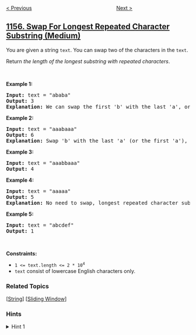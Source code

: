 <!--|This file generated by command(leetcode description); DO NOT EDIT.    |-->
<!--+----------------------------------------------------------------------+-->
<!--|@author    awesee <openset.wang@gmail.com>                           |-->
<!--|@link      https://github.com/awesee                                 |-->
<!--|@home      https://github.com/awesee/leetcode                        |-->
<!--+----------------------------------------------------------------------+-->

[< Previous](../number-of-dice-rolls-with-target-sum "Number of Dice Rolls With Target Sum")
　　　　　　　　　　　　　　　　
[Next >](../online-majority-element-in-subarray "Online Majority Element In Subarray")

## [1156. Swap For Longest Repeated Character Substring (Medium)](https://leetcode.com/problems/swap-for-longest-repeated-character-substring "单字符重复子串的最大长度")

<p>You are given a string <code>text</code>. You can swap two of the characters in the <code>text</code>.</p>

<p>Return <em>the length of the longest substring with repeated characters</em>.</p>

<p>&nbsp;</p>
<p><strong>Example 1:</strong></p>

<pre>
<strong>Input:</strong> text = &quot;ababa&quot;
<strong>Output:</strong> 3
<strong>Explanation:</strong> We can swap the first &#39;b&#39; with the last &#39;a&#39;, or the last &#39;b&#39; with the first &#39;a&#39;. Then, the longest repeated character substring is &quot;aaa&quot;, which its length is 3.
</pre>

<p><strong>Example 2:</strong></p>

<pre>
<strong>Input:</strong> text = &quot;aaabaaa&quot;
<strong>Output:</strong> 6
<strong>Explanation:</strong> Swap &#39;b&#39; with the last &#39;a&#39; (or the first &#39;a&#39;), and we get longest repeated character substring &quot;aaaaaa&quot;, which its length is 6.
</pre>

<p><strong>Example 3:</strong></p>

<pre>
<strong>Input:</strong> text = &quot;aaabbaaa&quot;
<strong>Output:</strong> 4
</pre>

<p><strong>Example 4:</strong></p>

<pre>
<strong>Input:</strong> text = &quot;aaaaa&quot;
<strong>Output:</strong> 5
<strong>Explanation:</strong> No need to swap, longest repeated character substring is &quot;aaaaa&quot;, length is 5.
</pre>

<p><strong>Example 5:</strong></p>

<pre>
<strong>Input:</strong> text = &quot;abcdef&quot;
<strong>Output:</strong> 1
</pre>

<p>&nbsp;</p>
<p><strong>Constraints:</strong></p>

<ul>
	<li><code>1 &lt;= text.length &lt;= 2 * 10<sup>4</sup></code></li>
	<li><code>text</code> consist of lowercase English characters only.</li>
</ul>

### Related Topics
  [[String](../../tag/string/README.md)]
  [[Sliding Window](../../tag/sliding-window/README.md)]

### Hints
<details>
<summary>Hint 1</summary>
There are two cases:  a block of characters, or two blocks of characters between one different character. 
 By keeping a run-length encoded version of the string, we can easily check these cases.
</details>
